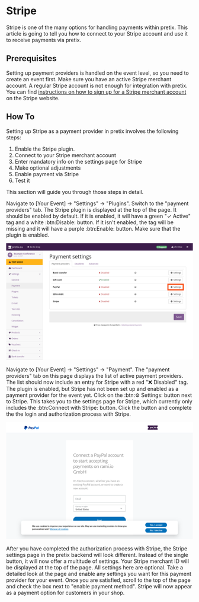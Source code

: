 # Stripe

Stripe is one of the many options for handling payments within pretix. 
This article is going to tell you how to connect to your Stripe account and use it to receive payments via pretix. 

## Prerequisites

Setting up payment providers is handled on the event level, so you need to create an event first. 
Make sure you have an active Stripe merchant account. 
A regular Stripe account is not enough for integration with pretix. 
You can find [instructions on how to sign up for a Stripe merchant account](https://stripe.com/en-de/resources/more/how-to-get-a-merchant-account) on the Stripe website. 

## How To 

Setting up Stripe as a payment provider in pretix involves the following steps: 

 1. Enable the Stripe plugin. 
 2. Connect to your Stripe merchant account 
 3. Enter mandatory info on the settings page for Stripe
 4. Make optional adjustments
 5. Enable payment via Stripe
 6. Test it 

This section will guide you through those steps in detail. 

Navigate to [Your Event] → "Settings" → "Plugins". 
Switch to the "payment providers" tab. 
The Stripe plugin is displayed at the top of the page. 
It should be enabled by default. 
If it is enabled, it will have a green "✓ Active" tag and a white :btn:Disable: button. 
If it isn't enabled, the tag will be missing and it will have a purple :btn:Enable: button. 
Make sure that the plugin is enabled. 

![Payment settings page. The "payment providers" tab is open, showing a list with the following entries: bank transfer, gift card, Stripe, SEPA debit and Stripe; gift card is enabled and all other entries are disabled. All entires have 'settings' buttons next to them. The settings button for Stripe is highlighted.](../../assets/screens/payment-providers/payment-settings-paypal.png "Payment settings Stripe" )

Navigate to [Your Event] → "Settings" → "Payment". 
The "payment providers" tab on this page displays the list of active payment providers. 
The list should now include an entry for Stripe with a red "❌ Disabled" tag. 
The plugin is enabled, but Stripe has not been set up and enabled as a payment provider for the event yet. 
Click on the :btn:⚙ Settings: button next to Stripe. 
This takes you to the settings page for Stripe, which currently only includes the :btn:Connect with Stripe: button. 
Click the button and complete the the login and authorization process with Stripe. 

![Stripe website with the pretix logo in the top right and a dialog in the center telling you to 'Connect a Stripe account to start accepting payments on rami.io GmbH'. You can enter your email and country or region below.](../../assets/screens/payment-providers/paypal-connect-account.png "Connecting to Stripe" )

After you have completed the authorization process with Stripe, the Stripe settings page in the pretix backend will look different. 
Instead of the single button, it will now offer a multitude of settings. 
Your Stripe merchant ID will be displayed at the top of the page. 
All settings here are optional. 
Take a detailed look at the page and enable any settings you want for this payment provider for your event. 
Once you are satisfied, scroll to the top of the page and check the box next to "enable payment method". 
Stripe will now appear as a payment option for customers in your shop. 
